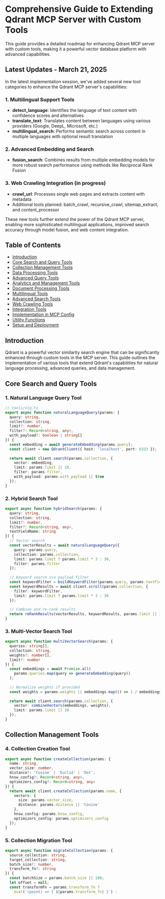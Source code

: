 # Comprehensive Guide to Extending Qdrant MCP Server with Custom Tools

This guide provides a detailed roadmap for enhancing Qdrant MCP server with custom tools, making it a powerful vector database platform with advanced capabilities.

## Latest Updates - March 21, 2025

In the latest implementation session, we've added several new tool categories to enhance the Qdrant MCP server's capabilities:

### 1. Multilingual Support Tools
- **detect_language**: Identifies the language of text content with confidence scores and alternatives
- **translate_text**: Translates content between languages using various providers (Google, DeepL, Microsoft, etc.)
- **multilingual_search**: Performs semantic search across content in multiple languages with optional result translation

### 2. Advanced Embedding and Search
- **fusion_search**: Combines results from multiple embedding models for more robust search performance using methods like Reciprocal Rank Fusion

### 3. Web Crawling Integration (in progress)
- **crawl_url**: Processes single web pages and extracts content with metadata
- Additional tools planned: batch_crawl, recursive_crawl, sitemap_extract, and content_processor

These new tools further extend the power of the Qdrant MCP server, enabling more sophisticated multilingual applications, improved search accuracy through model fusion, and web content integration.

## Table of Contents

- [Introduction](#introduction)
- [Core Search and Query Tools](#core-search-and-query-tools)
- [Collection Management Tools](#collection-management-tools)
- [Data Processing Tools](#data-processing-tools)
- [Advanced Query Tools](#advanced-query-tools)
- [Analytics and Management Tools](#analytics-and-management-tools)
- [Document Processing Tools](#document-processing-tools)
- [Multilingual Tools](#multilingual-tools)
- [Advanced Search Tools](#advanced-search-tools)
- [Web Crawling Tools](#web-crawling-tools)
- [Integration Tools](#integration-tools)
- [Implementation in MCP Config](#implementation-in-mcp-config)
- [Utility Functions](#utility-functions)
- [Setup and Deployment](#setup-and-deployment)

## Introduction

Qdrant is a powerful vector similarity search engine that can be significantly enhanced through custom tools in the MCP server. This guide outlines the implementation of various tools that extend Qdrant's capabilities for natural language processing, advanced queries, and data management.

## Core Search and Query Tools

### 1. Natural Language Query Tool

```typescript
// tools/nlq.ts
export async function naturalLanguageQuery(params: {
  query: string,
  collection: string,
  limit?: number,
  filter?: Record<string, any>,
  with_payload?: boolean | string[]
}) {
  const embedding = await generateEmbedding(params.query);
  const client = new QdrantClient({ host: 'localhost', port: 6333 });
  
  return await client.search(params.collection, {
    vector: embedding,
    limit: params.limit || 10,
    filter: params.filter,
    with_payload: params.with_payload || true
  });
}
```

### 2. Hybrid Search Tool

```typescript
export async function hybridSearch(params: {
  query: string,
  collection: string,
  limit?: number,
  filter?: Record<string, any>,
  textFieldName: string
}) {
  // Vector search
  const vectorResults = await naturalLanguageQuery({
    query: params.query,
    collection: params.collection,
    limit: params.limit ? params.limit * 3 : 30,
    filter: params.filter
  });
  
  // Keyword search via payload filter
  const keywordFilter = buildKeywordFilter(params.query, params.textFieldName);
  const keywordResults = await client.scroll(params.collection, {
    filter: keywordFilter,
    limit: params.limit ? params.limit * 3 : 30
  });
  
  // Combine and re-rank results
  return reRankResults(vectorResults, keywordResults, params.limit || 10);
}
```

### 3. Multi-Vector Search Tool

```typescript
export async function multiVectorSearch(params: {
  queries: string[],
  collection: string,
  weights?: number[],
  limit?: number
}) {
  const embeddings = await Promise.all(
    params.queries.map(query => generateEmbedding(query))
  );
  
  // Normalize weights if provided
  const weights = params.weights || embeddings.map(() => 1 / embeddings.length);
  
  return await client.search(params.collection, {
    vector: combineVectors(embeddings, weights),
    limit: params.limit || 10
  });
}
```

## Collection Management Tools

### 4. Collection Creation Tool

```typescript
export async function createCollection(params: {
  name: string,
  vector_size: number,
  distance?: 'Cosine' | 'Euclid' | 'Dot',
  hnsw_config?: Record<string, any>,
  optimizers_config?: Record<string, any>
}) {
  return await client.createCollection(params.name, {
    vectors: {
      size: params.vector_size,
      distance: params.distance || 'Cosine'
    },
    hnsw_config: params.hnsw_config,
    optimizers_config: params.optimizers_config
  });
}
```

### 5. Collection Migration Tool

```typescript
export async function migrateCollection(params: {
  source_collection: string,
  target_collection: string,
  batch_size?: number,
  transform_fn?: string
}) {
  const batchSize = params.batch_size || 100;
  let offset = null;
  const transformFn = params.transform_fn ? 
    eval(`(point) => { ${params.transform_fn} }`) : 
